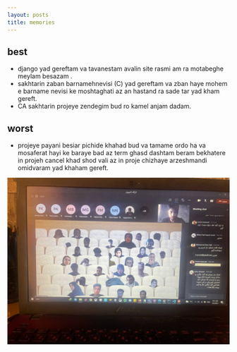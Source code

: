 ```yaml
---
layout: posts
title: memories
---
```


## best

- django yad gereftam va tavanestam avalin site rasmi am ra motabeghe meylam besazam .
- sakhtarin zaban barnamehnevisi (C) yad gereftam va zban haye mohem e barname nevisi ke moshtaghati az an hastand ra sade tar yad kham gereft.
- CA sakhtarin projeye zendegim bud ro kamel anjam dadam.

## worst
- projeye payani besiar pichide khahad bud va tamame ordo ha va mosaferat hayi ke baraye bad az term ghasd dashtam beram bekhatere in projeh cancel khad shod vali az in proje chizhaye arzeshmandi omidvaram yad khaham gereft.



![alt text](../assets/images/together.jpg "our class")